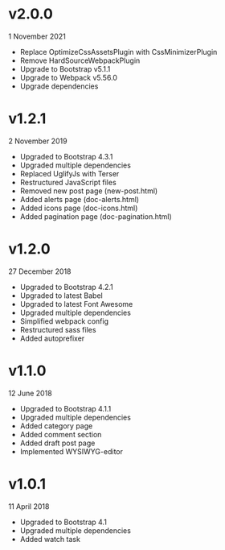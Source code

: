 # v2.0.0
1 November 2021

- Replace OptimizeCssAssetsPlugin with CssMinimizerPlugin
- Remove HardSourceWebpackPlugin
- Upgrade to Bootstrap v5.1.1
- Upgrade to Webpack v5.56.0
- Upgrade dependencies

# v1.2.1
2 November 2019

- Upgraded to Bootstrap 4.3.1
- Upgraded multiple dependencies
- Replaced UglifyJs with Terser
- Restructured JavaScript files
- Removed new post page (new-post.html)
- Added alerts page (doc-alerts.html)
- Added icons page (doc-icons.html)
- Added pagination page (doc-pagination.html)

# v1.2.0
27 December 2018

- Upgraded to Bootstrap 4.2.1
- Upgraded to latest Babel
- Upgraded to latest Font Awesome
- Upgraded multiple dependencies
- Simplified webpack config
- Restructured sass files
- Added autoprefixer

# v1.1.0
12 June 2018

- Upgraded to Bootstrap 4.1.1
- Upgraded multiple dependencies
- Added category page
- Added comment section
- Added draft post page
- Implemented WYSIWYG-editor

# v1.0.1
11 April 2018

- Upgraded to Bootstrap 4.1
- Upgraded multiple dependencies
- Added watch task
